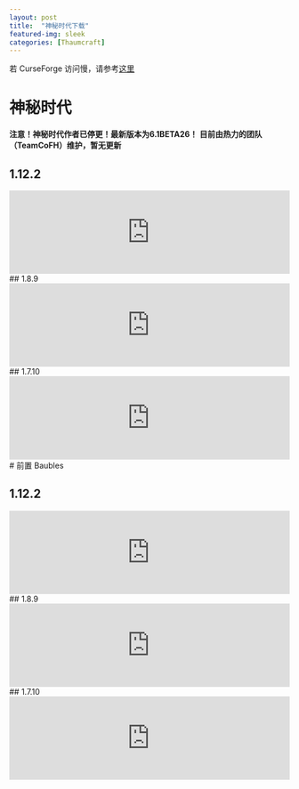 ```yaml
---
layout: post
title:  "神秘时代下载"
featured-img: sleek
categories: [Thaumcraft]
---
```


若 CurseForge 访问慢，请参考[这里](http://www.mcbbs.net/thread-774928-1-1.html)

# 神秘时代

**注意！神秘时代作者已停更！最新版本为6.1BETA26！**
**目前由热力的团队（TeamCoFH）维护，暂无更新**

## 1.12.2
<iframe src="https://www.cfwidget.com/minecraft/mc-mods/thaumcraft?version=1.12.2" width="100%" style="border: none;"></iframe>
## 1.8.9
<iframe src="https://www.cfwidget.com/minecraft/mc-mods/thaumcraft?version=1.8.9" width="100%" style="border: none;"></iframe>
## 1.7.10
<iframe src="https://www.cfwidget.com/minecraft/mc-mods/thaumcraft?version=1.7.10" width="100%" style="border: none;"></iframe>
# 前置 Baubles

## 1.12.2
<iframe src="https://www.cfwidget.com/minecraft/mc-mods/baubles?version=1.12.2" width="100%" style="border: none;"></iframe>
## 1.8.9
<iframe src="https://www.cfwidget.com/minecraft/mc-mods/baubles?version=1.8.9" width="100%" style="border: none;"></iframe>
## 1.7.10
<iframe src="https://www.cfwidget.com/minecraft/mc-mods/baubles?version=1.7.10" width="100%" style="border: none;"></iframe>
